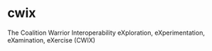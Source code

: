 # cwix
The Coalition Warrior Interoperability eXploration, eXperimentation, eXamination, eXercise (CWIX)
